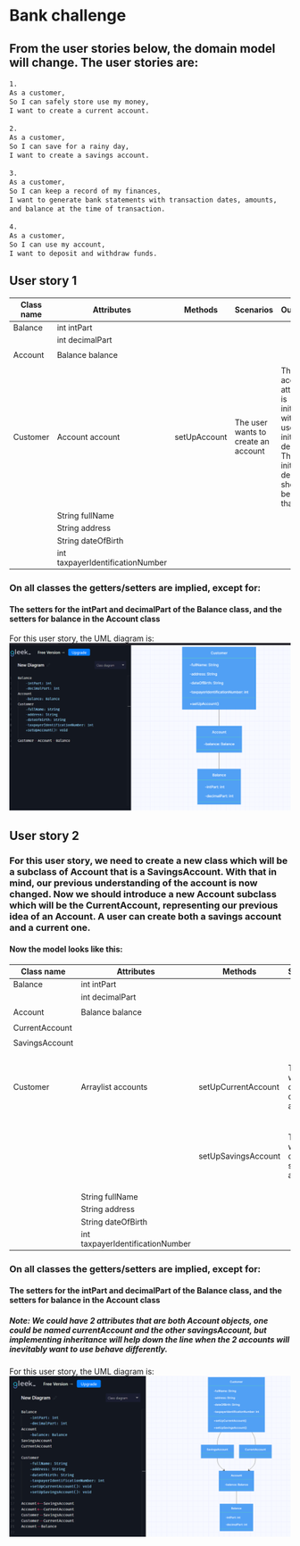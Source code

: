 # Bank challenge

## From the user stories below, the domain model will change. The user stories are:


```
1.
As a customer,
So I can safely store use my money,
I want to create a current account.

2.
As a customer,
So I can save for a rainy day,
I want to create a savings account.

3.
As a customer,
So I can keep a record of my finances,
I want to generate bank statements with transaction dates, amounts, and balance at the time of transaction.

4.
As a customer,
So I can use my account,
I want to deposit and withdraw funds.
```
## User story 1

| Class name | Attributes                       | Methods      | Scenarios                           | Outcome                                                                                                          |      
|------------|----------------------------------|--------------|-------------------------------------|------------------------------------------------------------------------------------------------------------------|
| Balance    | int intPart                      |              |                                     |                                                                                                                  |
|            | int decimalPart                  |              |                                     |                                                                                                                  |
|            |                                  |              |                                     |                                                                                                                  |
| Account    | Balance balance                  |              |                                     |                                                                                                                  |
|            |                                  |              |                                     |                                                                                                                  |
| Customer   | Account account                  | setUpAccount | The user wants to create an account | The account attribute is initialized with the users initial deposit. The initial deposit should be more than $5. |
|            | String fullName                  |              |                                     |                                                                                                                  |
|            | String address                   |              |                                     |                                                                                                                  |
|            | String dateOfBirth               |              |                                     |                                                                                                                  |
|            | int taxpayerIdentificationNumber |              |                                     |                                                                                                                  |

### On all classes the getters/setters are implied, except for:
#### The setters for the intPart and decimalPart of the Balance class, and the setters for balance in the Account class
For this user story, the UML diagram is:
![d1.png](d1.png)

## User story 2
### For this user story, we need to create a new class which will be a subclass of Account that is a SavingsAccount. With that in mind, our previous understanding of the account is now changed. Now we should introduce a new Account subclass which will be the CurrentAccount, representing our previous idea of an Account. A user can create both a savings account and a current one. 
#### Now the model looks like this:

| Class name     | Attributes                       | Methods             | Scenarios                                  | Outcome                                        |      
|----------------|----------------------------------|---------------------|--------------------------------------------|------------------------------------------------|
| Balance        | int intPart                      |                     |                                            |                                                |
|                | int decimalPart                  |                     |                                            |                                                |
|                |                                  |                     |                                            |                                                |
| Account        | Balance balance                  |                     |                                            |                                                |
|                |                                  |                     |                                            |                                                |
| CurrentAccount |                                  |                     |                                            |                                                |
|                |                                  |                     |                                            |                                                |
| SavingsAccount |                                  |                     |                                            |                                                |
|                |                                  |                     |                                            |                                                |
| Customer       | Arraylist<Account> accounts      | setUpCurrentAccount | The user wants to create a current account | A new current account is created for the user. |
|                |                                  | setUpSavingsAccount | The user wants to create a savings account | A new savings account is created for the user. |
|                | String fullName                  |                     |                                            |                                                |
|                | String address                   |                     |                                            |                                                |
|                | String dateOfBirth               |                     |                                            |                                                |
|                | int taxpayerIdentificationNumber |                     |                                            |                                                |

### On all classes the getters/setters are implied, except for:
#### The setters for the intPart and decimalPart of the Balance class, and the setters for balance in the Account class
##### Note: We could have 2 attributes that are both Account objects, one could be named currentAccount and the other savingsAccount, but implementing inheritance will help down the line when the 2 accounts will inevitably want to use behave differently. 
For this user story, the UML diagram is:
![d2.png](d2.png)